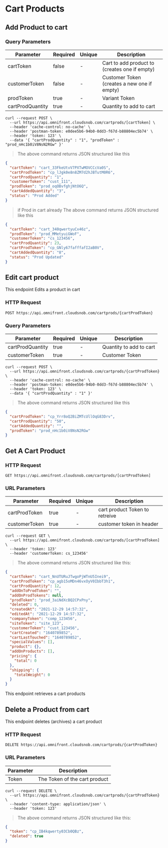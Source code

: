 # Cart Products

## Add Product to cart

### Query Parameters

| Parameter        | Required | Unique | Description                                   |
| ---------------- | -------- | ------ | --------------------------------------------- |
| cartToken        | false    | -      | Cart to add product to (creates one if empty) |
| customerToken    | false    | -      | Customer Token (creates a new one if empty)   |
| prodToken        | true     | -      | Variant Token                                 |
| cartProdQuantity | true     | -      | Quantity to add to cart                       |

```shell
curl --request POST \
  --url https://api.omnifront.cloudsnob.com/cartprods/[cartToken] \
  --header 'cache-control: no-cache' \
  --header 'postman-token: e0dee5b6-94b0-0dd3-f67d-b88804ec5b74' \
  --header 'token: 123' \
  --data '{ "cartProdQuantity" : "1", "prodToken" : "prod_nHc1b0iV8NsN2RGw" }'

```

> The above command returns JSON structured like this

```json
{
  "cartToken": "cart_33FkeUtvV7PXTwMOVCCcVa0S",
  "cartProdToken": "cp_lJgk0e8n8ZM7d2hJBTutM0R6",
  "cartProdQuantity": "1",
  "customerToken": "cust_111",
  "prodToken": "prod_oqOBvfghjNtO6Q",
  "cartAddedQuantity": "3",
  "status": "Prod Added"
}
```

> if Prod in cart already The above command returns JSON structured like this

```json
{
  "cartToken": "cart_340qwertyuCx46z",
  "prodToken": "prod_MMetyuiGWoF",
  "customerToken": "cs_123456",
  "cartProdQuantity": 23,
  "cartProdToken": "cp_GNly67fafffafI2aB0V",
  "cartAddedQuantity": "8",
  "status": "Prod Updated"
}
```

## Edit cart product

This endpoint Edits a product in cart

### HTTP Request

`POST https://api.omnifront.cloudsnob.com/cartprods/{cartProdToken}`

### Query Parameters

| Parameter        | Required | Unique | Description             |
| ---------------- | -------- | ------ | ----------------------- |
| cartProdQuantity | true     | -      | Quantity to add to cart |
| customerToken    | true     | -      | Customer Token          |

```shell
curl --request POST \
  --url https://api.omnifront.cloudsnob.com/cartprods/{cartProdToken} \
  --header 'cache-control: no-cache' \
  --header 'postman-token: e0dee5b6-94b0-0dd3-f67d-b88804ec5b74' \
  --header 'token: 123' \
  --data '{ "cartProdQuantity" : "1" }'

```

> The above command returns JSON structured like this

```json
{
  "cartProdToken": "cp_Yrr8oQ2BiZMTcUllOqG83Drv",
  "cartProdQuantity": "50",
  "cartAddedQuantity": "",
  "prodToken": "prod_nHc1b0iV8NsN2RGw"
}
```

## Get A Cart Product

### HTTP Request

`GET https://api.omnifront.cloudsnob.com/cartprods/[cartProdToken]`

### URL Parameters

| Parameter     | Required | Unique | Description                    |
| ------------- | -------- | ------ | ------------------------------ |
| cartProdToken | true     | -      | cart product Token to retreive |
| customerToken | true     | -      | customer token in header       |

```shell
curl --request GET \
  --url https://api.omnifront.cloudsnob.com/cartprods/[cartProdToken] \
  --header 'token: 123'
  --header 'customerToken: cs_123456'
```

> The above command returns JSON structured like this:

```json
{
  "cartToken": "cart_NnUTURuJTwgoPjWTnU5Inei9",
  "cartProdToken": "cp_agb15oMDn46vxOyV0IbbT3h1",
  "cartProdQuantity": 12,
  "addOnToProdToken": "",
  "addOnProdTokens": null,
  "prodToken": "prod_3aiNdXcBQ2CPxPny",
  "deleted": 0,
  "createdAt": "2021-12-29 14:57:32",
  "editedAt": "2021-12-29 14:57:32",
  "companyToken": "comp_123456",
  "siteToken": "site_123",
  "customerToken": "cust_123456",
  "cartCreated": "1640789852",
  "cartLastTouched": "1640789852",
  "specialValues": [],
  "product": {},
  "addOnProducts": [],
  "pricing": {
    "total": 0
  },
  "shipping": {
    "totalWeight": 0
  }
}
```

This endpoint retrieves a cart products

## Delete a Product from cart

This endpoint deletes (archives) a cart product

### HTTP Request

`DELETE https://api.omnifront.cloudsnob.com/cartprods/{cartProdToken}`

### URL Parameters

| Parameter | Description                   |
| --------- | ----------------------------- |
| Token     | The Token of the cart product |

```shell
curl --request DELETE \
  --url https://api.omnifront.cloudsnob.com/cartprods/{cartProdToken} \
  --header 'content-type: application/json' \
  --header 'token: 123'
```

> The above command returns JSON structured like this:

```json
{
  "token": "cp_IB4kqwerty03Cb0QBz",
  "deleted": true
}
```

```

```

